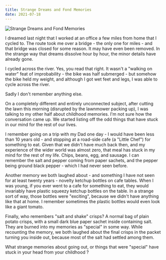 ```yaml
---
title: Strange Dreams and Fond Memories
date: 2021-07-18
---
```


![Strange Dreams and Fond Memories](https://source.unsplash.com/npxXWgQ33ZQ/1600x900)

I dreamed last night that I worked at an office a few miles from home that I cycled to. The route took me over a bridge - the only one for miles - and that bridge was closed for some reason. It may have even been removed. In the strange way that dreams dissolve hour by hour, the minor details have already gone.

I cycled across the river. Yes, you read that right. It wasn't a "walking on water" feat of improbability - the bike was half submerged - but somehow the bike held my weight, and although I got wet feet and legs, I was able to cycle across the river.

Sadly I don't remember anything else.

On a completely different and entirely unconnected subject, after cutting the lawn this morning (disrupted by the lawnmower packing up), I was talking to my other half about childhood memories. I'm not sure how the conversation came up. We started listing off the odd things that have stuck in our mind for the rest of our lives.

I remember going on a trip with my Dad one day - I would have been less than 10 years old - and stopping at a road-side cafe (a "Little Chef") for something to eat. Given that we didn't have much back then, and my experience of the wider world was almost zero, that meal has stuck in my mind for the rest of my life. Chips, beans, egg, and sausage. I can remember the salt and pepper coming from paper sachets, and the pepper being ground black pepper - which I had never seen before.

Another memory we both laughed about - and something I have not seen for at least twenty years - novelty ketchup bottles on cafe tables. When I was young, if you ever went to a cafe for something to eat, they would invariably have plastic squeezy ketchup bottles on the table. In a strange sort of way, those bottles were "exciting", because we didn't have anything like that at home. I remember sometimes the plastic bottles would even look like a giant tomato.

Finally, who remembers "salt and shake" crisps? A normal bag of plain potato crisps, with a small dark blue paper sachet inside containing salt. They are burned into my memories as "special" in some way. While recounting the memory, we both laughed about the final crisps in the packet turning you inside out, because most of the salt had settled among them.

What strange memories about going out, or things that were "special" have stuck in your head from your childhood ?
